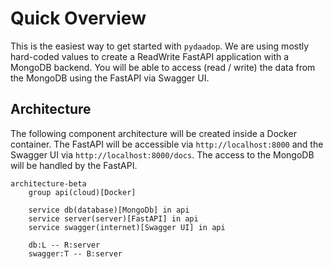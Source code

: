 # Quick Overview

This is the easiest way to get started with `pydaadop`.
We are using mostly hard-coded values to create a ReadWrite FastAPI application with a MongoDB backend.
You will be able to access (read / write) the data from the MongoDB using the FastAPI via Swagger UI.

## Architecture

The following component architecture will be created inside a Docker container.
The FastAPI will be accessible via `http://localhost:8000` and the Swagger UI via `http://localhost:8000/docs`.
The access to the MongoDB will be handled by the FastAPI.

```mermaid
architecture-beta
    group api(cloud)[Docker]

    service db(database)[MongoDb] in api
    service server(server)[FastAPI] in api
    service swagger(internet)[Swagger UI] in api

    db:L -- R:server
    swagger:T -- B:server

```
